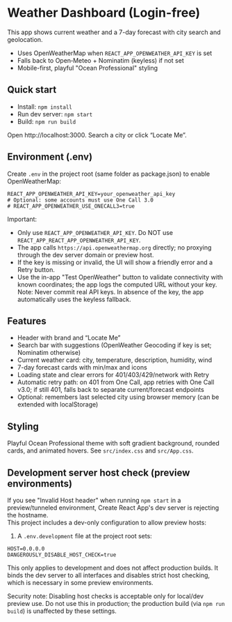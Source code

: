 # Weather Dashboard (Login-free)

This app shows current weather and a 7-day forecast with city search and geolocation.

- Uses OpenWeatherMap when `REACT_APP_OPENWEATHER_API_KEY` is set
- Falls back to Open‑Meteo + Nominatim (keyless) if not set
- Mobile-first, playful "Ocean Professional" styling

## Quick start
- Install: `npm install`
- Run dev server: `npm start`
- Build: `npm run build`

Open http://localhost:3000. Search a city or click “Locate Me”.

## Environment (.env)
Create `.env` in the project root (same folder as package.json) to enable OpenWeatherMap:
```
REACT_APP_OPENWEATHER_API_KEY=your_openweather_api_key
# Optional: some accounts must use One Call 3.0
# REACT_APP_OPENWEATHER_USE_ONECALL3=true
```
Important:
- Only use `REACT_APP_OPENWEATHER_API_KEY`. Do NOT use `REACT_APP_REACT_APP_OPENWEATHER_API_KEY`.
- The app calls `https://api.openweathermap.org` directly; no proxying through the dev server domain or preview host.
- If the key is missing or invalid, the UI will show a friendly error and a Retry button.
- Use the in-app "Test OpenWeather" button to validate connectivity with known coordinates; the app logs the computed URL without your key.
Note: Never commit real API keys. In absence of the key, the app automatically uses the keyless fallback.

## Features
- Header with brand and “Locate Me”
- Search bar with suggestions (OpenWeather Geocoding if key is set; Nominatim otherwise)
- Current weather card: city, temperature, description, humidity, wind
- 7-day forecast cards with min/max and icons
- Loading state and clear errors for 401/403/429/network with Retry
- Automatic retry path: on 401 from One Call, app retries with One Call v3.0; if still 401, falls back to separate current/forecast endpoints
- Optional: remembers last selected city using browser memory (can be extended with localStorage)

## Styling
Playful Ocean Professional theme with soft gradient background, rounded cards, and animated hovers. See `src/index.css` and `src/App.css`.

## Development server host check (preview environments)

If you see "Invalid Host header" when running `npm start` in a preview/tunneled environment, Create React App's dev server is rejecting the hostname.  
This project includes a dev-only configuration to allow preview hosts:

1) A `.env.development` file at the project root sets:
```
HOST=0.0.0.0
DANGEROUSLY_DISABLE_HOST_CHECK=true
```

This only applies to development and does not affect production builds. It binds the dev server to all interfaces and disables strict host checking, which is necessary in some preview environments.

Security note: Disabling host checks is acceptable only for local/dev preview use. Do not use this in production; the production build (via `npm run build`) is unaffected by these settings.
